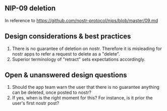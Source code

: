 ## NIP-09 deletion 

  In reference to https://github.com/nostr-protocol/nips/blob/master/09.md

  ## Design considerations & best practices
  1. There is no guarantee of deletion on nostr. Therefore it is misleading for nostr apps to refer a request to delete as a "delete".
  2. Superior terminology of "retract" sets expectations accordingly.

  ## Open & unanswered design questions
  1. Should the app team warn the user that there is no guarantee anything can be deleted, once posted to nostr?
  2. If yes, when is the right moment for this? For instance, is it prior the user's first nostr post? 


